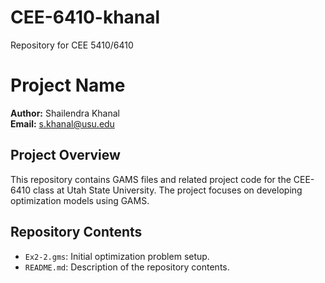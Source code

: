 # CEE-6410-khanal
 Repository for CEE 5410/6410

# Project Name

**Author:** Shailendra Khanal  
**Email:** s.khanal@usu.edu

## Project Overview
This repository contains GAMS files and related project code for the CEE-6410 class at Utah State University. The project focuses on developing optimization models using GAMS.

## Repository Contents
- `Ex2-2.gms`: Initial optimization problem setup.
- `README.md`: Description of the repository contents.
